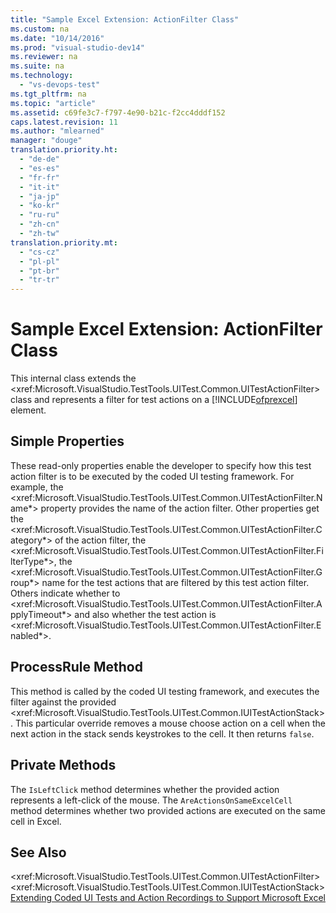 ```yaml
---
title: "Sample Excel Extension: ActionFilter Class"
ms.custom: na
ms.date: "10/14/2016"
ms.prod: "visual-studio-dev14"
ms.reviewer: na
ms.suite: na
ms.technology: 
  - "vs-devops-test"
ms.tgt_pltfrm: na
ms.topic: "article"
ms.assetid: c69fe3c7-f797-4e90-b21c-f2cc4dddf152
caps.latest.revision: 11
ms.author: "mlearned"
manager: "douge"
translation.priority.ht: 
  - "de-de"
  - "es-es"
  - "fr-fr"
  - "it-it"
  - "ja-jp"
  - "ko-kr"
  - "ru-ru"
  - "zh-cn"
  - "zh-tw"
translation.priority.mt: 
  - "cs-cz"
  - "pl-pl"
  - "pt-br"
  - "tr-tr"
---
```

# Sample Excel Extension: ActionFilter Class
This internal class extends the \<xref:Microsoft.VisualStudio.TestTools.UITest.Common.UITestActionFilter> class and represents a filter for test actions on a [!INCLUDE[ofprexcel](../codequality/includes/ofprexcel_md.md)] element.  
  
## Simple Properties  
 These read-only properties enable the developer to specify how this test action filter is to be executed by the coded UI testing framework. For example, the \<xref:Microsoft.VisualStudio.TestTools.UITest.Common.UITestActionFilter.Name*> property provides the name of the action filter. Other properties get the \<xref:Microsoft.VisualStudio.TestTools.UITest.Common.UITestActionFilter.Category*> of the action filter, the \<xref:Microsoft.VisualStudio.TestTools.UITest.Common.UITestActionFilter.FilterType*>, the \<xref:Microsoft.VisualStudio.TestTools.UITest.Common.UITestActionFilter.Group*> name for the test actions that are filtered by this test action filter. Others indicate whether to \<xref:Microsoft.VisualStudio.TestTools.UITest.Common.UITestActionFilter.ApplyTimeout*> and also whether the test action is \<xref:Microsoft.VisualStudio.TestTools.UITest.Common.UITestActionFilter.Enabled*>.  
  
## ProcessRule Method  
 This method is called by the coded UI testing framework, and executes the filter against the provided \<xref:Microsoft.VisualStudio.TestTools.UITest.Common.IUITestActionStack>. This particular override removes a mouse choose action on a cell when the next action in the stack sends keystrokes to the cell. It then returns `false`.  
  
## Private Methods  
 The `IsLeftClick` method determines whether the provided action represents a left-click of the mouse. The `AreActionsOnSameExcelCell` method determines whether two provided actions are executed on the same cell in Excel.  
  
## See Also  
 \<xref:Microsoft.VisualStudio.TestTools.UITest.Common.UITestActionFilter>   
 \<xref:Microsoft.VisualStudio.TestTools.UITest.Common.IUITestActionStack>   
 [Extending Coded UI Tests and Action Recordings to Support Microsoft Excel](../codequality/extending-coded-ui-tests-and-action-recordings-to-support-microsoft-excel.md)